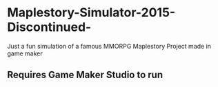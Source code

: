 # Maplestory-Simulator-2015-Discontinued-
Just a fun simulation of a famous MMORPG Maplestory Project made in game maker


## Requires Game Maker Studio to run
